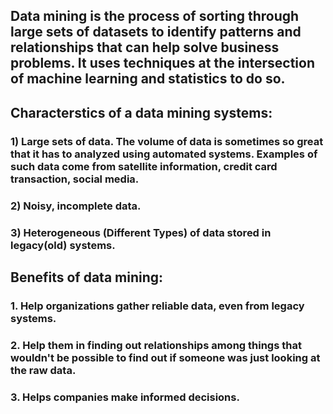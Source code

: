 ## Data mining is the process of sorting through large sets of datasets to identify patterns and relationships that can help solve business problems. It uses techniques at the intersection of machine learning and statistics to do so.

## Characterstics of a data mining systems:

### 1) Large sets of data. The volume of data is sometimes so great that it has to analyzed using automated systems. Examples of such data come from satellite information, credit card transaction, social media. 

### 2) Noisy, incomplete data.

### 3) Heterogeneous (Different Types) of data stored in legacy(old) systems.


## Benefits of data mining:

### 1. Help organizations gather reliable data, even from legacy systems.
### 2. Help them in finding out relationships among things that wouldn't be possible to find out if someone was just looking at the raw data.
### 3. Helps companies make informed decisions.